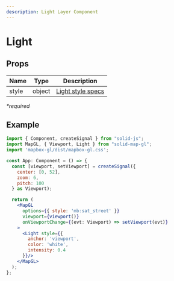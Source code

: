 ```yaml
---
description: Light Layer Component
---
```


# Light

## Props

| Name  | Type   | Description                                                                 |
| ----- | ------ | --------------------------------------------------------------------------- |
| style | object | [Light style specs](https://docs.mapbox.com/mapbox-gl-js/style-spec/light/) |

_\*required_

## Example

```jsx
import { Component, createSignal } from "solid-js";
import MapGL, { Viewport, Light } from "solid-map-gl";
import 'mapbox-gl/dist/mapbox-gl.css';

const App: Component = () => {
  const [viewport, setViewport] = createSignal({
    center: [0, 52],
    zoom: 6,
    pitch: 100
  } as Viewport);

  return (
    <MapGL
      options={{ style: 'mb:sat_street' }}
      viewport={viewport()}
      onViewportChange={(evt: Viewport) => setViewport(evt)}
    >
      <Light style={{
        anchor: 'viewport',
        color: 'white',
        intensity: 0.4
      }}/>
    </MapGL>
  );
};
```
